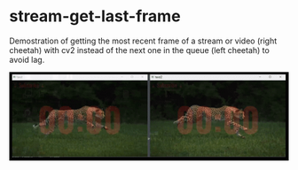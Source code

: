 # stream-get-last-frame

Demostration of getting the most recent frame of a stream or video (right cheetah) with cv2 instead of the next one in the queue (left cheetah) to avoid lag.

![](sample_cheetah.gif)
